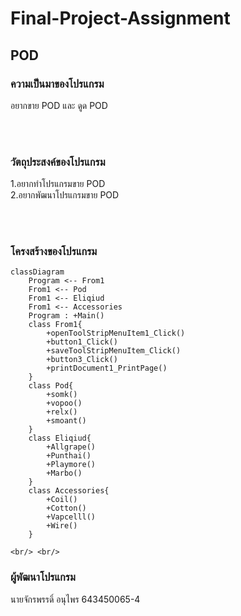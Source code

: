# Final-Project-Assignment
## POD <br/>
### ความเป็นมาของโปรแกรม
อยากขาย POD และ ดูด POD

<br/> <br/>
### วัตถุประสงค์ของโปรแกรม
1.อยากทำโปรแกรมขาย POD <br/>
2.อยากพัฒนาโปรแกรมขาย POD <br/>



<br/><br/>
### โครงสร้างของโปรแกรม
```mermaid 
classDiagram
    Program <-- From1
    From1 <-- Pod
    From1 <-- Eliqiud
    From1 <-- Accessories
    Program : +Main()
    class From1{
        +openToolStripMenuItem1_Click()
        +button1_Click()
        +saveToolStripMenuItem_Click()
        +button3_Click()
        +printDocument1_PrintPage()
    }
    class Pod{
        +somk()
        +vopoo()
        +relx()
        +smoant()
    }
    class Eliqiud{
        +Allgrape()
        +Punthai()
        +Playmore()
        +Marbo()
    }
    class Accessories{
        +Coil()
        +Cotton()
        +Vapcelll()
        +Wire()
    }
 ```
    <br/> <br/>
### ผู้พัฒนาโปรแกรม
นายจักรพรรดิ์ อนุไพร 643450065-4
